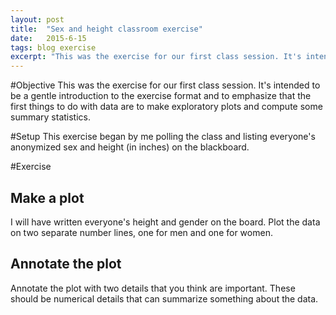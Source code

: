```yaml
---
layout: post
title:  "Sex and height classroom exercise"
date:   2015-6-15
tags: blog exercise
excerpt: "This was the exercise for our first class session. It's intended to be a gentle introduction to the exercise format and to emphasize that the first things to do with data are to make exploratory plots and compute some summary statistics."
---
```


#Objective
This was the exercise for our first class session. It's intended to be a gentle introduction to the exercise format and to emphasize that the first things to do with data are to make exploratory plots and compute some summary statistics.

#Setup
This exercise began by me polling the class and listing everyone's anonymized sex and height (in inches) on the blackboard.

#Exercise

## Make a plot
I will have written everyone's height and gender on the board. Plot the data on two separate number lines, one for men and one for women.


## Annotate the plot
Annotate the plot with two details that you think are important. These should be numerical details that can summarize something about the data.


